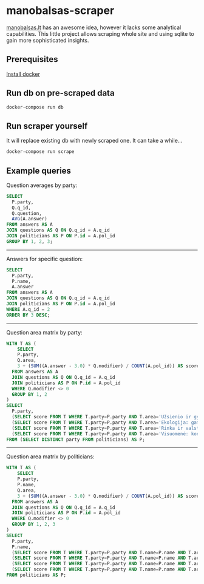 # manobalsas-scraper

[manobalsas.lt](https://www.manobalsas.lt) has an awesome idea, however it lacks some analytical capabilities. This little project allows scraping whole site and using sqlite to gain more sophisticated insights.

## Prerequisites
[Install docker](https://docs.docker.com/get-started/get-docker/)

## Run db on pre-scraped data
```bash
docker-compose run db
```

## Run scraper yourself
It will replace existing db with newly scraped one. It can take a while...
```bash
docker-compose run scrape
```

## Example queries
Question averages by party:
```sql
SELECT
  P.party,
  Q.q_id,
  Q.question,
  AVG(A.answer)
FROM answers AS A
JOIN questions AS Q ON Q.q_id = A.q_id
JOIN politicians AS P ON P.id = A.pol_id
GROUP BY 1, 2, 3;
```
---
Answers for specific question:
```sql
SELECT
  P.party,
  P.name,
  A.answer
FROM answers AS A
JOIN questions AS Q ON Q.q_id = A.q_id
JOIN politicians AS P ON P.id = A.pol_id
WHERE A.q_id = 2
ORDER BY 3 DESC;
```

---

Question area matrix by party:
```sql
WITH T AS (
    SELECT
    P.party,
    Q.area,
    3 + (SUM((A.answer - 3.0) * Q.modifier) / COUNT(A.pol_id)) AS score
  FROM answers AS A
  JOIN questions AS Q ON Q.q_id = A.q_id
  JOIN politicians AS P ON P.id = A.pol_id
  WHERE Q.modifier <> 0
  GROUP BY 1, 2
)
SELECT
  P.party,
  (SELECT score FROM T WHERE T.party=P.party AND T.area='Užsienio ir gynybos politika') AS Defence,
  (SELECT score FROM T WHERE T.party=P.party AND T.area='Ekologija: gamta kaip išteklius – gamta kaip gyvybė Ašies') AS Eco,
  (SELECT score FROM T WHERE T.party=P.party AND T.area='Rinka ir valstybė: reguliuojama rinka – laisva rinka') AS Market,
  (SELECT score FROM T WHERE T.party=P.party AND T.area='Visuomenė: konservatyvumas - progresyvumas') AS Progresive
FROM (SELECT DISTINCT party FROM politicians) AS P;
```

---
Question area matrix by politicians:
```sql
WITH T AS (
    SELECT
    P.party,
    P.name,
    Q.area,
    3 + (SUM((A.answer - 3.0) * Q.modifier) / COUNT(A.pol_id)) AS score
  FROM answers AS A
  JOIN questions AS Q ON Q.q_id = A.q_id
  JOIN politicians AS P ON P.id = A.pol_id
  WHERE Q.modifier <> 0
  GROUP BY 1, 2, 3
)
SELECT
  P.party,
  P.name,
  (SELECT score FROM T WHERE T.party=P.party AND T.name=P.name AND T.area='Užsienio ir gynybos politika') AS Defence,
  (SELECT score FROM T WHERE T.party=P.party AND T.name=P.name AND T.area='Ekologija: gamta kaip išteklius – gamta kaip gyvybė Ašies') AS Eco,
  (SELECT score FROM T WHERE T.party=P.party AND T.name=P.name AND T.area='Rinka ir valstybė: reguliuojama rinka – laisva rinka') AS Market,
  (SELECT score FROM T WHERE T.party=P.party AND T.name=P.name AND T.area='Visuomenė: konservatyvumas - progresyvumas') AS Progresive
FROM politicians AS P;
```
